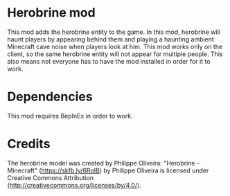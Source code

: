 # Herobrine mod
This mod adds the herobrine entity to the game. In this mod, herobrine will haunt players by appearing behind them and playing a haunting ambient Minecraft cave noise when players look at him. This mod works only on the client, so the same herobrine entity will not appear for multiple people. This also means not everyone has to have the mod installed in order for it to work.

# Dependencies
This mod requires BepInEx in order to work.

# Credits
The herobrine model was created by Philippe Oliveira: 
"Herobrine - Minecraft" (https://skfb.ly/6RoIB) by Philippe Oliveira is licensed under Creative Commons Attribution (http://creativecommons.org/licenses/by/4.0/).
